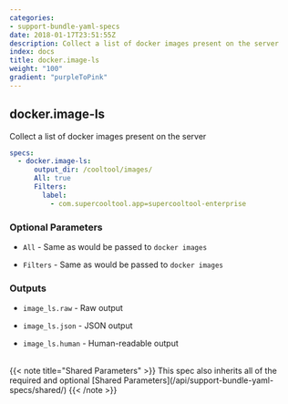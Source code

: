 ```yaml
---
categories:
- support-bundle-yaml-specs
date: 2018-01-17T23:51:55Z
description: Collect a list of docker images present on the server
index: docs
title: docker.image-ls
weight: "100"
gradient: "purpleToPink"
---
```


## docker.image-ls

Collect a list of docker images present on the server


```yaml
specs:
  - docker.image-ls:
      output_dir: /cooltool/images/
      All: true
      Filters:
        label:
          - com.supercooltool.app=supercooltool-enterprise
```

    
### Optional Parameters


- `All` - Same as would be passed to `docker images`


- `Filters` - Same as would be passed to `docker images`


    
### Outputs


- `image_ls.raw` - Raw output

- `image_ls.json` - JSON output

- `image_ls.human` - Human-readable output

    
<br>
{{< note title="Shared Parameters" >}}
This spec also inherits all of the required and optional [Shared Parameters](/api/support-bundle-yaml-specs/shared/)
{{< /note >}}
    
    